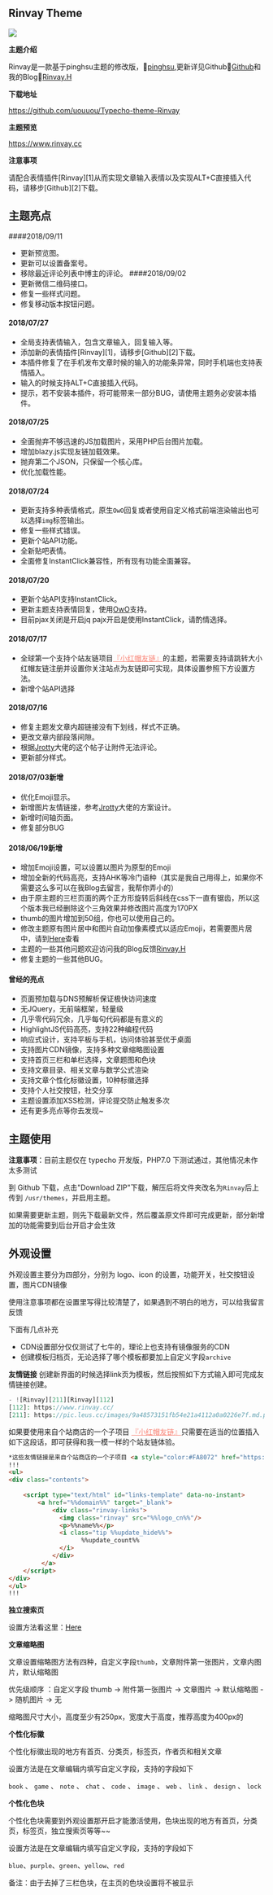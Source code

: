 ## Rinvay Theme

![](https://www.rinvay.cc/usr/themes/Rinvay/screenshot.jpg)

**主题介绍**

Rinvay是一款基于pinghsu主题的修改版，📰<a href="https://www.linpx.com/p/more-detailed-pinghsu-theme-set-tutorial.html/comment-page-7" target="_blank">pinghsu</a>,更新详见Github📰<a href="https://github.com/uouuou" target="_blank">Github</a>和我的Blog📰<a href="https://www.rinvay.cc" target="_blank">Rinvay.H</a>

**下载地址**

https://github.com/uouuou/Typecho-theme-Rinvay

**主题预览**

https://www.rinvay.cc

**注意事项**


请配合表情插件[Rinvay][1]从而实现文章输入表情以及实现ALT+C直接插入代码，请移步[Github][2]下载。

## 主题亮点

####2018/09/11
 - 更新预览图。
 - 更新可以设置备案号。
 - 移除最近评论列表中博主的评论。
 ####2018/09/02
 - 更新微信二维码接口。
 - 修复一些样式问题。
 - 修复移动版本按钮问题。
#### 2018/07/27
 - 全局支持表情输入，包含文章输入，回复输入等。
 - 添加新的表情插件[Rinvay][1]，请移步[Github][2]下载。
 - 本插件修复了在手机发布文章时候的输入的功能条异常，同时手机端也支持表情插入。
 - 输入的时候支持ALT+C直接插入代码。
 - 提示，若不安装本插件，将可能带来一部分BUG，请使用主题务必安装本插件。
#### 2018/07/25
 - 全面抛弃不够迅速的JS加载图片，采用PHP后台图片加载。
 - 增加blazy.js实现友链加载效果。
 - 抛弃第二个JSON，只保留一个核心库。
 - 优化加载性能。
#### 2018/07/24
 - 更新支持多种表情格式，原生`OwO`回复或者使用自定义格式前端渲染输出也可以选择`img`标签输出。
 - 修复一些样式错误。
 - 更新个站API功能。
 - 全新贴吧表情。
 - 全面修复InstantClick兼容性，所有现有功能全面兼容。
#### 2018/07/20
 - 更新个站API支持InstantClick。
 - 更新主题支持表情回复，使用[OwO](https://github.com/DIYgod/OwO "OwO")支持。
 - 目前pjax关闭是开启jq pajx开启是使用InstantClick，请酌情选择。
#### 2018/07/17
 - 全球第一个支持个站友链项目<a style="color:#FA8072" href="http://storeweb.cn" target="_blank">『小红帽友链』</a>的主题，若需要支持请跳转大小红帽友链注册并设置你关注站点为友链即可实现，具体设置参照下方设置方法。
 - 新增个站API选择
 
#### 2018/07/16
 - 修复主题发文章内超链接没有下划线，样式不正确。
 - 更改文章内部段落间隙。
 - 根据[Jrotty](https://qqdie.com/archives/typecho-attachments-attachment-address.html "Jrotty")大佬的这个帖子让附件无法评论。
 - 更新部分样式。
#### 2018/07/03新增
 - 优化Emoji显示。
 - 新增图片友情链接，参考[Jrotty](https://qqdie.com/about.html "Jrotty")大佬的方案设计。
 - 新增时间轴页面。
 - 修复部分BUG
#### 2018/06/19新增
 - 增加Emoji设置，可以设置以图片为原型的Emoji 
 - 增加全新的代码高亮，支持AHK等冷门语种（其实是我自己用得上，如果你不需要这么多可以在我Blog去留言，我帮你弄小的）
 - 由于原主题的三栏页面的两个正方形旋转后斜线在css下一直有锯齿，所以这个版本我已经删除这个三角效果并修改图片高度为170PX
 - thumb的图片增加到50组，你也可以使用自己的。
 - 修改主题原有图片居中和图片自动加像素模式以适应Emoji，若需要图片居中，请到[Here](https://www.rinvay.cc/archives/134/)查看
 - 主题的一些其他问题欢迎访问我的Blog反馈[Rinvay.H](https://www.rinvay.cc/archives/134/)
 - 修复主题的一些其他BUG。
#### 曾经的亮点
 - 页面预加载与DNS预解析保证极快访问速度
 - 无JQuery，无前端框架，轻量级
 - 几乎零代码冗余，几乎每句代码都是有意义的
 - HighlightJS代码高亮，支持22种编程代码
 - 响应式设计，支持平板与手机，访问体验甚至优于桌面
 - 支持图片CDN镜像，支持多种文章缩略图设置
 - 支持首页三栏和单栏选择，文章题图和色块
 - 支持文章目录、相关文章与数学公式渲染
 - 支持文章个性化标徽设置，10种标徽选择
 - 支持个人社交按钮，社交分享
 - 主题设置添加XSS检测，评论提交防止触发多次
 - 还有更多亮点等你去发现~


## 主题使用

**注意事项**：目前主题仅在 typecho 开发版，PHP7.0 下测试通过，其他情况未作太多测试

到 Github 下载，点击"Download ZIP"下载，解压后将文件夹改名为`Rinvay`后上传到 `/usr/themes`，并启用主题。

如果需要更新主题，则先下载最新文件，然后覆盖原文件即可完成更新，部分新增加的功能需要到后台开启才会生效

## 外观设置

外观设置主要分为四部分，分别为 logo、icon 的设置，功能开关，社交按钮设置，图片CDN镜像

使用注意事项都在设置里写得比较清楚了，如果遇到不明白的地方，可以给我留言反馈

下面有几点补充

 - CDN设置部分仅仅测试了七牛的，理论上也支持有镜像服务的CDN
 - 创建模板归档页，无论选择了哪个模板都要加上自定义字段`archive`

**友情链接**
创建新界面的时候选择link页为模板，然后按照如下方式输入即可完成友情链接创建。
```php
- ![Rinvay][211][Rinvay][112]
[112]: https://www.rinvay.cc/
[211]: https://pic.leus.cc/images/9a48573151fb54e21a4112a0a0226e7f.md.png
```
如果要使用来自个站商店的一个子项目 <a style="color:#FA8072" href="https://storeweb.cn" target="_blank">『小红帽友链』</a>只需要在适当的位置插入如下这段话，即可获得和我一模一样的个站友链体验。
```html
*这些友情链接是来自个站商店的一个子项目 <a style="color:#FA8072" href="https://storeweb.cn" target="_blank">『小红帽友链』</a>*
!!!
<ul>
<div class="contents">
	
	<script type="text/html" id="links-template" data-no-instant>
		<a href="%%domain%%" target="_blank">
			<div class="rinvay-links">
			  <img class="rinvay" src="%%logo_cn%%"/>
			  <p>%%name%%</p>
			  <i class="tip %%update_hide%%">
					%%update_count%%
			  </i>
			</div>
		 </a> 
	</script>
</div>
</ul>
!!!
```

**独立搜索页**

设置方法看这里：[Here](https://www.linpx.com/p/add-a-separate-search-page-to-the-pinghsu-theme.html)

**文章缩略图**

文章设置缩略图方法有四种，自定义字段`thumb`，文章附件第一张图片，文章内图片，默认缩略图

优先级顺序 ：自定义字段 thumb -> 附件第一张图片 -> 文章图片 -> 默认缩略图 -> 随机图片 -> 无

缩略图尺寸大小，高度至少有250px，宽度大于高度，推荐高度为400px的

**个性化标徽**

个性化标徽出现的地方有首页、分类页，标签页，作者页和相关文章

设置方法是在文章编辑内填写自定义字段，支持的字段如下

`book` 、 `game` 、 `note` 、 `chat` 、 `code` 、 `image` 、 `web` 、 `link` 、 `design` 、 `lock`

**个性化色块**


个性化色块需要到外观设置那开启才能激活使用，色块出现的地方有首页，分类页，标签页，独立搜索页等等~~

设置方法是在文章编辑内填写自定义字段，支持的字段如下

`blue`、`purple`、`green`、`yellow`、`red`

备注：由于去掉了三栏色块，在主页的色块设置将不被显示


